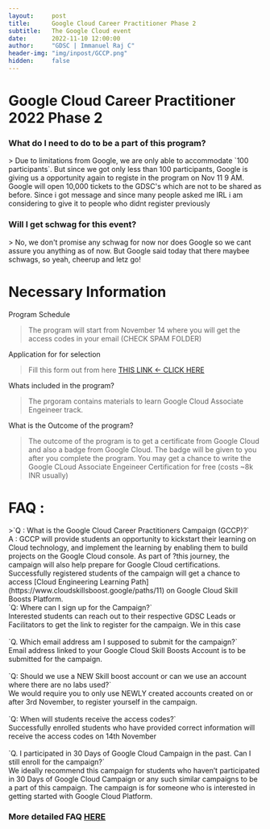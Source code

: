 ```yaml
---
layout:     post
title:      Google Cloud Career Practitioner Phase 2
subtitle:   The Google Cloud event
date:       2022-11-10 12:00:00
author:     "GDSC | Immanuel Raj C"
header-img: "img/inpost/GCCP.png"
hidden:     false
---
```

<h1>Google Cloud Career Practitioner 2022 Phase 2</h1>

<h3>What do I need to do to be a part of this program?</h3>
> Due to limitations from Google, we are only able to accommodate `100 participants`. But since we got only less than 100 participants, Google is giving us a opportunity again to registe in the program on Nov 11 9 AM. Google will open 10,000 tickets to the GDSC's which are not to be shared as before. Since i got message and since many people asked me IRL i am considering to give it to people who didnt register previously

<h3>Will I get schwag for this event?</h3>
> No, we don't promise any schwag for now nor does Google so we cant assure you anything as of now. But Google said today that there maybee schwags, so yeah, cheerup and letz go!

# Necessary Information

Program Schedule
> The program will start from November 14 where you will get the access codes in your email (CHECK SPAM FOLDER)

Application for for selection
> Fill this form out from here [THIS LINK <- CLICK HERE](https://forms.gle/rCTnAtsc5bYdTR6S6)

Whats included in the program?
> The prgoram contains materials to learn Google Cloud Associate Engeineer track.

What is the Outcome of the program?
> The outcome of the program is to get a certificate from Google Cloud and also a badge from Google Cloud. The badge will be given to you after you complete the program. You may get a chance to write the Google CLoud Associate Engeineer Certification for free (costs ~8k INR usually)

<h1>FAQ :</h1>
>`Q : What is the Google Cloud Career Practitioners Campaign (GCCP)?`
<br>
A : GCCP will provide students an opportunity to kickstart their learning on Cloud technology, and implement the learning by enabling them to build projects on the Google Cloud console. As part of ?this journey, the campaign will also help prepare for Google Cloud certifications. Successfully registered students of the campaign will get a chance to access [Cloud Engineering Learning Path](https://www.cloudskillsboost.google/paths/11) on Google Cloud Skill Boosts Platform.
<br>
`Q: Where can I sign up for the Campaign?`
<br>
Interested students can reach out to their respective GDSC Leads or Facilitators to get the link to register for the campaign. We in this case
<br>
<br>
`Q. Which email address am I supposed to submit for the campaign?`
<br>
Email address linked to your Google Cloud Skill Boosts Account is to be submitted for the campaign.
<br>
<br>
`Q: Should we use a NEW Skill boost account or can we use an account where there are no labs used?`
<br>
We would require you to only use NEWLY created accounts created on or after 3rd November, to register yourself in the campaign.
<br>
<br>
`Q: When will students receive the access codes?`
<br>
Successfully enrolled students who have provided correct information will receive the access codes on 14th November
<br>
<br>
`Q. I participated in 30 Days of Google Cloud Campaign in the past. Can I still enroll for the campaign?`
<br>
We ideally recommend this campaign for students who haven’t participated in 30 Days of Google Cloud Campaign or any such similar campaigns to be a part of this campaign. The campaign is for someone who is interested in getting started with Google Cloud Platform. 
<br>

### More detailed FAQ [HERE](https://docs.google.com/document/u/0/d/14ZVxcHySQVzn5XVlYWvOtJlzPzk_f77fbOolds0XQi8/mobilebasic)
